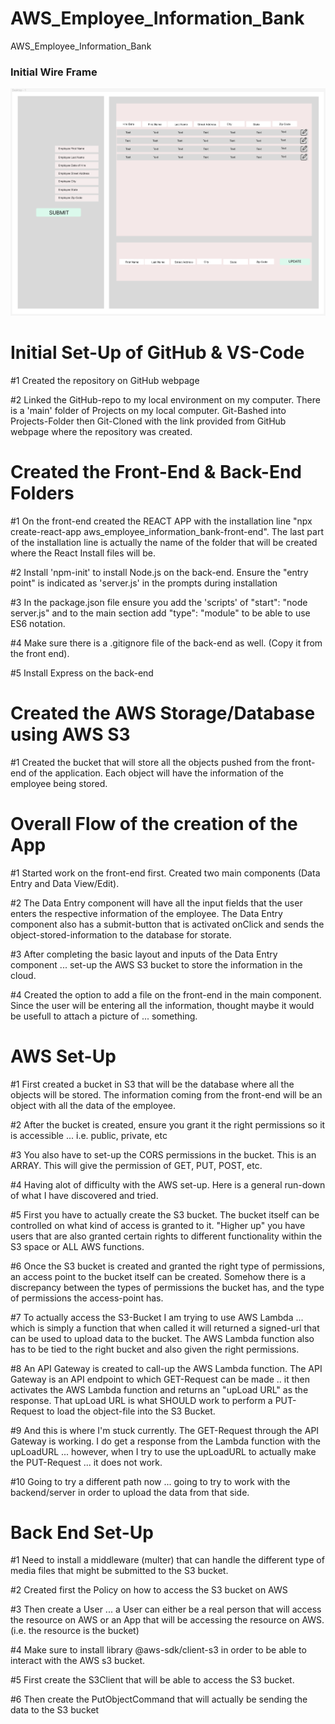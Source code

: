 # AWS_Employee_Information_Bank
AWS_Employee_Information_Bank

### Initial Wire Frame ###

![ScreenShot](aws_employee_information_bank-supporting-files/AWS_Employee_Information_Bank-wireframe.png)


# Initial Set-Up of GitHub & VS-Code
#1 Created the repository on GitHub webpage

#2 Linked the GitHub-repo to my local environment on my computer. There is a 'main' folder of Projects on my local computer. Git-Bashed into Projects-Folder then Git-Cloned with the link provided from GitHub webpage where the repository was created.

# Created the Front-End & Back-End Folders
#1 On the front-end created the REACT APP with the installation line "npx create-react-app aws_employee_information_bank-front-end". The last part of the installation line is actually the name of the folder that will be created where the React Install files will be.

#2 Install 'npm-init' to install Node.js on the back-end. Ensure the "entry point" is indicated as 'server.js' in the prompts during installation 

#3 In the package.json file ensure you add the 'scripts' of "start": "node server.js" and to the main section add "type": "module" to be able to use ES6 notation.

#4 Make sure there is a .gitignore file of the back-end as well. (Copy it from the front end).

#5 Install Express on the back-end

# Created the AWS Storage/Database using AWS S3

#1 Created the bucket that will store all the objects pushed from the front-end of the application. Each object will have the information of the employee being stored.

# Overall Flow of the creation of the App

#1 Started work on the front-end first. Created two main components (Data Entry and Data View/Edit).

#2 The Data Entry component will have all the input fields that the user enters the respective information of the employee. The Data Entry component also has a submit-button that is activated onClick and sends the object-stored-information to the database for storate.

#3 After completing the basic layout and inputs of the Data Entry component ... set-up the AWS S3 bucket to store the information in the cloud.

#4 Created the option to add a file on the front-end in the main component. Since the user will be entering all the information, thought maybe it would be usefull to attach a picture of ... something.

# AWS Set-Up

#1 First created a bucket in S3 that will be the database where all the objects will be stored. The information coming from the front-end will be an object with all the data of the employee.

#2 After the bucket is created, ensure you grant it the right permissions so it is accessible ... i.e. public, private, etc

#3 You also have to set-up the CORS permissions in the bucket. This is an ARRAY. This will give the permission of GET, PUT, POST, etc.

#4 Having alot of difficulty with the AWS set-up. Here is a general run-down of what I have discovered and tried.

#5 First you have to actually create the S3 bucket. The bucket itself can be controlled on what kind of access is granted to it. "Higher up" you have users that are also granted certain rights to different functionality within the S3 space or ALL AWS functions.

#6 Once the S3 bucket is created and granted the right type of permissions, an access point to the bucket itself can be created. Somehow there is a discrepancy between the types of permissions the bucket has, and the type of permissions the access-point has.

#7 To actually access the S3-Bucket I am trying to use AWS Lambda ... which is simply a function that when called it will returned a signed-url that can be used to upload data to the bucket. The AWS Lambda function also has to be tied to the right bucket and also given the right permissions.

#8 An API Gateway is created to call-up the AWS Lambda function. The API Gateway is an API endpoint to which GET-Request can be made .. it then activates the AWS Lambda function and returns an "upLoad URL" as the response. That upLoad URL is what SHOULD work to perform a PUT-Request to load the object-file into the S3 Bucket.

#9 And this is where I'm stuck currently. The GET-Request through the API Gateway is working. I do get a response from the Lambda function with the upLoadURL ... however, when I try to use the upLoadURL to actually make the PUT-Request ... it does not work.

#10 Going to try a different path now ... going to try to work with the backend/server in order to upload the data from that side.

# Back End Set-Up

#1 Need to install a middleware (multer) that can handle the different type of media files that might be submitted to the S3 bucket.

#2 Created first the Policy on how to access the S3 bucket on AWS

#3 Then create a User ... a User can either be a real person that will access the resource on AWS or an App that will be accessing the resource on AWS. (i.e. the resource is the bucket)

#4 Make sure to install library @aws-sdk/client-s3 in order to be able to interact with the AWS s3 bucket.

#5 First create the S3Client that will be able to access the S3 bucket.

#6 Then create the PutObjectCommand that will actually be sending the data to the S3 bucket
